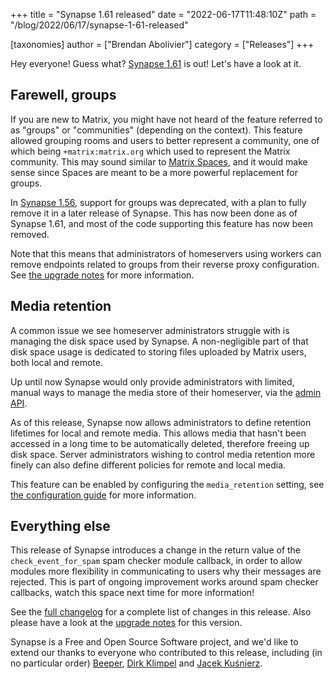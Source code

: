 +++
title = "Synapse 1.61 released"
date = "2022-06-17T11:48:10Z"
path = "/blog/2022/06/17/synapse-1-61-released"

[taxonomies]
author = ["Brendan Abolivier"]
category = ["Releases"]
+++

Hey everyone! Guess what? [Synapse
1.61](https://github.com/matrix-org/synapse/releases/tag/v1.61.0) is out! Let's
have a look at it.

## Farewell, groups

If you are new to Matrix, you might have not heard of the feature referred to as
"groups" or "communities" (depending on the context). This feature allowed
grouping rooms and users to better represent a community, one of which being
`+matrix:matrix.org` which used to represent the Matrix community. This may
sound similar to [Matrix
Spaces](https://matrix.org/blog/2021/05/17/the-matrix-space-beta), and it would
make sense since Spaces are meant to be a more powerful replacement for groups.

In [Synapse 1.56](https://matrix.org/blog/2022/04/05/synapse-1-56-released),
support for groups was deprecated, with a plan to fully remove it in a
later release of Synapse. This has now been done as of Synapse 1.61, and most of the
code supporting this feature has now been removed.

Note that this means that administrators of homeservers using workers can remove
endpoints related to groups from their reverse proxy configuration. See [the
upgrade
notes](https://matrix-org.github.io/synapse/v1.61/upgrade.html#removal-of-deprecated-communitygroups)
for more information.

## Media retention

A common issue we see homeserver administrators struggle with is managing the
disk space used by Synapse. A non-negligible part of that disk space usage is
dedicated to storing files uploaded by Matrix users, both local and remote.

Up until now Synapse would only provide administrators with limited, manual ways
to manage the media store of their homeserver, via the [admin
API](https://matrix-org.github.io/synapse/develop/admin_api/media_admin_api.html).

As of this release, Synapse now allows administrators to define retention
lifetimes for local and remote media. This allows media that hasn't been
accessed in a long time to be automatically deleted, therefore freeing up disk
space. Server administrators wishing to control media retention more finely can
also define different policies for remote and local media.

This feature can be enabled by configuring the `media_retention` setting, see
[the configuration
guide](https://matrix-org.github.io/synapse/develop/usage/configuration/config_documentation.html#media_retention)
for more information.

## Everything else

This release of Synapse introduces a change in the return value of the
`check_event_for_spam` spam checker module callback, in order to allow modules
more flexibility in communicating to users why their messages are rejected. This
is part of ongoing improvement works around spam checker callbacks, watch this
space next time for more information!

See the [full
changelog](https://github.com/matrix-org/synapse/releases/tag/v1.61.0) for a
complete list of changes in this release. Also please have a look at the
[upgrade
notes](https://matrix-org.github.io/synapse/v1.61/upgrade#upgrading-to-v1610)
for this version.

Synapse is a Free and Open Source Software project, and we'd like to extend our
thanks to everyone who contributed to this release, including (in no particular
order) [Beeper](https://www.beeper.com/), [Dirk
Klimpel](https://github.com/dklimpel) and [Jacek
Kuśnierz](https://github.com/Vetchu).
